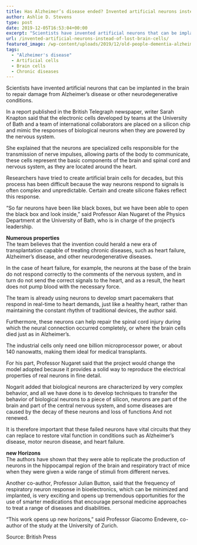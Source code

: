 ```yaml
---
title: Has Alzheimer’s disease ended? Invented artificial neurons instead of lost brain cells
author: Ashlie D. Stevens
type: post
date: 2019-12-05T16:53:04+00:00
excerpt: "Scientists have invented artificial neurons that can be implanted in the brain to repair damage from Alzheimer's disease or other neurodegenerative conditions"
url: /invented-artificial-neurons-instead-of-lost-brain-cells/
featured_image: /wp-content/uploads/2019/12/old-people-dementia-alzheimar-disease.jpg
tags:
  - "Alzheimer's disease"
  - Artificial cells
  - Brain cells
  - Chronic diseases
---
```


Scientists have invented artificial neurons that can be implanted in the brain to repair damage from Alzheimer&#8217;s disease or other neurodegenerative conditions.

In a report published in the British Telegraph newspaper, writer Sarah Knapton said that the electronic cells developed by teams at the University of Bath and a team of international collaborators are placed on a silicon chip and mimic the responses of biological neurons when they are powered by the nervous system.

She explained that the neurons are specialized cells responsible for the transmission of nerve impulses, allowing parts of the body to communicate, these cells represent the basic components of the brain and spinal cord and nervous system, as they are located around the heart.

Researchers have tried to create artificial brain cells for decades, but this process has been difficult because the way neurons respond to signals is often complex and unpredictable. Certain and create silicone flakes reflect this response.

&#8220;So far neurons have been like black boxes, but we have been able to open the black box and look inside,&#8221; said Professor Alan Nugaret of the Physics Department at the University of Bath, who is in charge of the project&#8217;s leadership.

**Numerous properties**  
The team believes that the invention could herald a new era of transplantation capable of treating chronic diseases, such as heart failure, Alzheimer&#8217;s disease, and other neurodegenerative diseases.

In the case of heart failure, for example, the neurons at the base of the brain do not respond correctly to the comments of the nervous system, and in turn do not send the correct signals to the heart, and as a result, the heart does not pump blood with the necessary force.

The team is already using neurons to develop smart pacemakers that respond in real-time to heart demands, just like a healthy heart, rather than maintaining the constant rhythm of traditional devices, the author said.

Furthermore, these neurons can help repair the spinal cord injury during which the neural connection occurred completely, or where the brain cells died just as in Alzheimer&#8217;s.

The industrial cells only need one billion microprocessor power, or about 140 nanowatts, making them ideal for medical transplants.

For his part, Professor Nugaret said that the project would change the model adopted because it provides a solid way to reproduce the electrical properties of real neurons in fine detail.

Nogarit added that biological neurons are characterized by very complex behavior, and all we have done is to develop techniques to transfer the behavior of biological neurons to a piece of silicon, neurons are part of the brain and part of the central nervous system, and some diseases are caused by the decay of these neurons and loss of functions And not renewed.

It is therefore important that these failed neurons have vital circuits that they can replace to restore vital function in conditions such as Alzheimer&#8217;s disease, motor neuron disease, and heart failure.

**new Horizons**  
The authors have shown that they were able to replicate the production of neurons in the hippocampal region of the brain and respiratory tract of mice when they were given a wide range of stimuli from different nerves.

Another co-author, Professor Julian Button, said that the frequency of respiratory neuron response in bioelectronics, which can be minimized and implanted, is very exciting and opens up tremendous opportunities for the use of smarter medications that encourage personal medicine approaches to treat a range of diseases and disabilities.

&#8220;This work opens up new horizons,&#8221; said Professor Giacomo Endevere, co-author of the study at the University of Zurich.

Source: British Press
